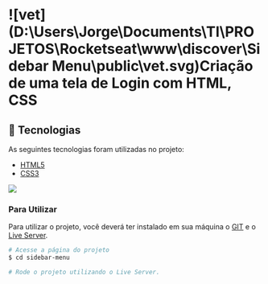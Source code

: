 # ![vet](D:\Users\Jorge\Documents\TI\PROJETOS\Rocketseat\www\discover\Sidebar Menu\public\vet.svg)Criação de uma tela de Login com HTML, CSS



## :rocket: Tecnologias ##

As seguintes tecnologias foram utilizadas no projeto:

- [HTML5](https://developer.mozilla.org/pt-BR/docs/Web/HTML/Element)
- [CSS3](https://developer.mozilla.org/pt-BR/docs/Web/CSS)



![](https://efficient-sloth-d85.notion.site/image/https%3A%2F%2Fs3-us-west-2.amazonaws.com%2Fsecure.notion-static.com%2F36165949-0a72-4b11-8075-904fbf6021f3%2FAnimao.gif?table=block&id=cc482a76-c8aa-412c-bf86-e8049fc208bd&spaceId=08f749ff-d06d-49a8-a488-9846e081b224&userId=&cache=v2)


### Para Utilizar

Para utilizar o projeto, você deverá ter instalado em sua máquina o [GIT](https://git-scm.com/) e o [Live Server](https://marketplace.visualstudio.com/items?itemName=ritwickdey.LiveServer).



```bash
# Acesse a página do projeto
$ cd sidebar-menu

# Rode o projeto utilizando o Live Server.
```
